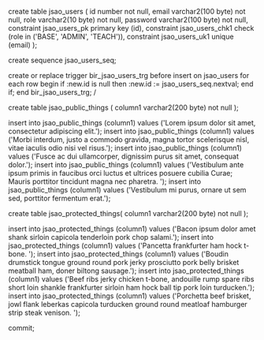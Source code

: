 create table jsao_users (
   id number not null,
   email varchar2(100 byte) not null,
   role varchar2(10 byte) not null,
   password varchar2(100 byte) not null,
   constraint jsao_users_pk primary key (id),
   constraint jsao_users_chk1 check (role in ('BASE', 'ADMIN', 'TEACH')),
   constraint jsao_users_uk1 unique (email)
);

create sequence jsao_users_seq;

create or replace trigger bir_jsao_users_trg
   before insert on jsao_users
   for each row
begin
   if :new.id is null
   then
      :new.id := jsao_users_seq.nextval;
   end if;
end bir_jsao_users_trg;
/

create table jsao_public_things (
   column1 varchar2(200 byte) not null
);

insert into jsao_public_things (column1) values ('Lorem ipsum dolor sit amet, consectetur adipiscing elit.');
insert into jsao_public_things (column1) values ('Morbi interdum, justo a commodo gravida, magna tortor scelerisque nisl, vitae iaculis odio nisi vel risus.');
insert into jsao_public_things (column1) values ('Fusce ac dui ullamcorper, dignissim purus sit amet, consequat dolor.');
insert into jsao_public_things (column1) values ('Vestibulum ante ipsum primis in faucibus orci luctus et ultrices posuere cubilia Curae; Mauris porttitor tincidunt magna nec pharetra. ');
insert into jsao_public_things (column1) values ('Vestibulum mi purus, ornare ut sem sed, porttitor fermentum erat.');

create table jsao_protected_things(
   column1 varchar2(200 byte) not null
);

insert into jsao_protected_things (column1) values ('Bacon ipsum dolor amet shank sirloin capicola tenderloin pork chop salami.');
insert into jsao_protected_things (column1) values ('Pancetta frankfurter ham hock t-bone. ');
insert into jsao_protected_things (column1) values ('Boudin drumstick tongue ground round pork jerky prosciutto pork belly brisket meatball ham, doner biltong sausage.');
insert into jsao_protected_things (column1) values ('Beef ribs jerky chicken t-bone, andouille rump spare ribs short loin shankle frankfurter sirloin ham hock ball tip pork loin turducken.');
insert into jsao_protected_things (column1) values ('Porchetta beef brisket, jowl flank leberkas capicola turducken ground round meatloaf hamburger strip steak venison. ');

commit;